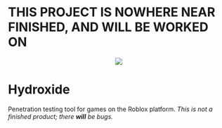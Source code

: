 # THIS PROJECT IS NOWHERE NEAR FINISHED, AND WILL BE WORKED ON

<p align="center">
  <img src="https://i.vgy.me/4W76vz.png">
</p>

# Hydroxide
Penetration testing tool for games on the Roblox platform.
*This is not a finished product; there* ***will*** *be bugs.*

